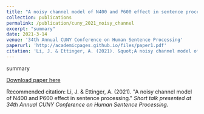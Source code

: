 ```yaml
---
title: "A noisy channel model of N400 and P600 effect in sentence processing"
collection: publications
permalink: /publication/cuny_2021_noisy_channel
excerpt: "summary"
date: 2021-3-14
venue: '34th Annual CUNY Conference on Human Sentence Processing'
paperurl: 'http://academicpages.github.io/files/paper1.pdf'
citation: 'Li, J. & Ettinger, A. (2021). &quot;A noisy channel model of N400 and P600 effect in sentence processing.&quot; <i>Short talk presented at 34th Annual CUNY Conference on Human Sentence Processing</i>.'
---
```

summary

[Download paper here](http://academicpages.github.io/files/cuny_2021_noisy_channel.pdf)

Recommended citation: Li, J. & Ettinger, A. (2021). &quot;A noisy channel model of N400 and P600 effect in sentence processing.&quot; <i>Short talk presented at 34th Annual CUNY Conference on Human Sentence Processing</i>.

